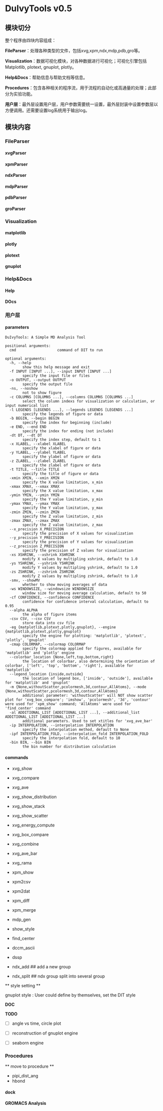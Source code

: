 # DuIvyTools v0.5 

## 模块切分

整个程序由四块内容组成：

**FileParser**：处理各种类型的文件，包括xvg,xpm,ndx,mdp,pdb,gro等。

**Visualization**：数据可视化模块，对各种数据进行可视化；可视化引擎包括Matplotlib, plotext, gnuplot, plotly。

**Help&Docs**：帮助信息与帮助文档等信息。

**Procedures**：包含各种相关的程序流，用于流程的自动化或高通量的处理；此部分为实验功能。

**用户层**：最外层设置用户层，用户参数需要统一设置，最外层封装中设置参数层以方便调用。还需要设置log系统用于输出log。


## 模块内容

### FileParser

#### xvgParser

#### xpmParser

#### ndxParser

#### mdpParser

#### pdbParser

#### groParser


### Visualization

#### matplotlib

#### plotly

#### plotext

#### gnuplot



### Help&Docs

#### Help

#### DOcs


### 用户层

#### parameters

```
DuIvyTools: A Simple MD Analysis Tool

positional arguments:
  cmd                   command of DIT to run

optional arguments:
  -h, --help            
        show this help message and exit
  -f INPUT [INPUT ...], --input INPUT [INPUT ...]
        specify the input file or files
  -o OUTPUT, --output OUTPUT
        specify the output file
  -ns, --noshow         
        not to show figure
  -c COLUMNS [COLUMNS ...], --columns COLUMNS [COLUMNS ...]
        select the column indexs for visualization or calculation, or input numerical list
  -l LEGENDS [LEGENDS ...], --legends LEGENDS [LEGENDS ...]
        specify the legends of figure or data
  -b BEGIN, --begin BEGIN
        specify the index for beginning (include)
  -e END, --end END     
        specify the index for ending (not include)
  -dt DT, --dt DT       
        specify the index step, default to 1
  -x XLABEL, --xlabel XLABEL
        specify the xlabel of figure or data
  -y YLABEL, --ylabel YLABEL
        specify the ylabel of figure or data
  -z ZLABEL, --zlabel ZLABEL
        specify the zlabel of figure or data
  -t TITLE, --title TITLE
        specify the title of figure or data
  -xmin XMIN, --xmin XMIN
        specify the X value limitation, x_min
  -xmax XMAX, --xmax XMAX
        specify the X value limitation, x_max
  -ymin YMIN, --ymin YMIN
        specify the Y value limitation, y_min
  -ymax YMAX, --ymax YMAX
        specify the Y value limitation, y_max
  -zmin ZMIN, --zmin ZMIN
        specify the Z value limitation, z_min
  -zmax ZMAX, --zmax ZMAX
        specify the Z value limitation, z_max
  --x_precision X_PRECISION
        specify the precision of X values for visualization
  --y_precision Y_PRECISION
        specify the precision of Y values for visualization
  --z_precision Z_PRECISION
        specify the precision of Z values for visualization
  -xs XSHRINK, --xshrink XSHRINK
        modify X values by multipling xshrink, default to 1.0
  -ys YSHRINK, --yshrink YSHRINK
        modify Y values by multipling yshrink, default to 1.0
  -zs ZSHRINK, --zshrink ZSHRINK
        modify Z values by multipling zshrink, default to 1.0
  -smv, --showMV        
        whether to show moving averages of data
  -ws WINDOWSIZE, --windowsize WINDOWSIZE
        window size for moving average calculation, default to 50
  -cf CONFIDENCE, --confidence CONFIDENCE
        confidence for confidence interval calculation, default to 0.95
  --alpha ALPHA         
        the alpha of figure items
  -csv CSV, --csv CSV   
        store data into csv file
  -eg {matplotlib,plotext,plotly,gnuplot}, --engine {matplotlib,plotext,plotly,gnuplot}
        specify the engine for plotting: 'matplotlib', 'plotext', 'plotly', 'gnuplot'
  -cmap COLORMAP, --colormap COLORMAP
        specify the colormap applied for figures, available for 'matplotlib' and 'plotly' engine
  --colorbar_location {None,left,top,bottom,right}
        the location of colorbar, also determining the orientation of colorbar, ['left', 'top', 'bottom', 'right'], available for 'matplotlib'
  --legend_location {inside,outside}
        the location of legend box, ['inside', 'outside'], available for 'matplotlib' and 'gnuplot'
  -m {None,withoutScatter,pcolormesh,3d,contour,AllAtoms}, --mode {None,withoutScatter,pcolormesh,3d,contour,AllAtoms}
        additional parameter: 'withoutScatter' will NOT show scatter plot for 'xvg_box_compare'; 'imshow', 'pcolormesh', '3d', 'contour' were used for 'xpm_show' command; 'AllAtoms' were used for 'find_center' command
  -al ADDITIONAL_LIST [ADDITIONAL_LIST ...], --additional_list ADDITIONAL_LIST [ADDITIONAL_LIST ...]
        additional parameters. Used to set xtitles for 'xvg_ave_bar'
  -ip INTERPOLATION, --interpolation INTERPOLATION
        specify the interpolation method, default to None
  -ipf INTERPOLATION_FOLD, --interpolation_fold INTERPOLATION_FOLD
        specify the interpolation fold, default to 10
  -bin BIN, --bin BIN   
        the bin number for distribution calculation
```


#### commands

- xvg_show
- xvg_compare
- xvg_ave
- xvg_show_distribution
- xvg_show_stack
- xvg_show_scatter
- xvg_energy_compute
- xvg_box_compare
- xvg_combine
- xvg_ave_bar
- xvg_rama

- xpm_show
- xpm2csv
- xpm2dat
- xpm_diff
- xpm_merge

- mdp_gen
- show_style
- find_center
- dccm_ascii
- dssp
- ndx_add   ## add a new group
- ndx_split ## ndx group split into several group


** style setting **

gnuplot style : User could define by themselves, set the DIT style


**DOC**

**TODO**

-[ ] angle vs time, circle plot
-[ ] reconstruction of gnuplot engine
-[ ] seaborn engine 


### Procedures

** move to procedure **

- pipi_dist_ang
- hbond

#### dock


#### GROMACS Analysis


